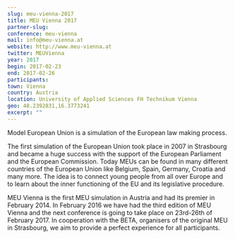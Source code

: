 ```yaml
---
slug: meu-vienna-2017
title: MEU Vienna 2017
partner-slug:
conference: meu-vienna
mail: info@meu-vienna.at
website: http://www.meu-vienna.at
twitter: MEUVienna
year: 2017
begin: 2017-02-23
end: 2017-02-26
participants:
town: Vienna
country: Austria
location: University of Applied Sciences FH Technikum Vienna
geo: 48.2392831,16.3773241
excerpt: ""
---
```


Model European Union is a simulation of the European law making process.

The first simulation of the European Union took place in 2007 in Strasbourg and became a huge success with the support of the European Parliament and the European Commission. Today MEUs can be found in many different countries of the European Union like Belgium, Spain, Germany, Croatia and many more. The idea is to connect young people from all over Europe and to learn about the inner functioning of the EU and its legislative procedure.

MEU Vienna is the first MEU simulation in Austria and had its premier in February 2014. In February 2016 we have had the third edition of MEU Vienna and the next conference is going to take place on 23rd-26th of February 2017. In cooperation with the BETA, organisers of the original MEU in Strasbourg, we aim to provide a perfect experience for all participants.
